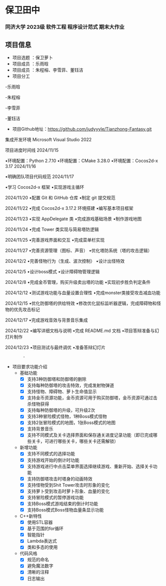 # 保卫田中
### 同济大学 2023级 软件工程 程序设计范式 期末大作业
## 项目信息
* 项目选题 ：保卫萝⼘
* 项目成员 ：乐雨晗
* 项目成员 ：朱程榕、李雪菲、董钰洁
* 项目分工
  
-乐雨晗

-朱程榕

-李雪菲

-董钰洁 

* 项目Github地址：https://github.com/judyyyle/Tianzhong-Fantasy.git


集成开发环境
Microsoft Visual Studio 2022

项目进度时间线
2024/11/15

•环境配置：Python 2.7.10
•环境配置：CMake 3.28.0
•环境配置：Cocos2d-x 3.17
2024/11/16

•明确团队项目代码规范
2024/11/17

•学习 Cocos2d-x 框架
•实现游戏主循环

2024/11/20
•配置 Git 和 GitHub 仓库
•制定 git 提交规范

2024/11/22
•完成 Cocos2d-x 3.17.2 环境搭建
•编写基本项目框架

2024/11/23
•实现 AppDelegate 类
•完成游戏基础场景
•制作游戏地图

2024/11/24
•完成 Tower 类实现与简易塔防逻辑

2024/11/25
•完善游戏界面和交互
•完成菜单栏实现

2024/11/27
•完善资源管理（图标、声音）
•优化塔防系统（塔的攻击逻辑）

2024/12/2
•完善怪物行为（生成、波次控制）
•设计出怪特效

2024/12/5
•设计boss模式
•设计障碍物管理逻辑

2024/12/8
•完成金币管理，购买升级卖出塔的功能
•实现初步胜负判定条件

2024/12/12
•测试游戏功能与血量设置合理性
•完成monster类接受攻击减血功能

2024/12/15
•优化防御塔的供给特效
•修改优化鼠标监听器逻辑，完成障碍物和怪物的优先攻击标记

2024/12/17
•完成游戏音效与背景音乐集成

2024/12/22
•编写详细文档与说明
•完成 README.md 文档
•项目答辩准备与幻灯片制作

2024/12/23
•项目测试与最终调优
•准备答辩幻灯片




            - 

*  项目要求功能介绍
    -    基础功能
           - [x] ⽀持3种防御塔和防御塔的删除
           - [x] 支持每种防御塔的攻击特效，完成发射物弹道
           - [x] 支持怪物、障碍物、萝⼘⽣命值显示
           - [x] ⽀持金币资源功能，金币资源可⽤于购买防御塔，金币资源可通过击杀怪物获得
           - [x] ⽀持每种防御塔的升级，可升级2次
           - [x] ⽀持3种冒险模式怪物，1种Boss模式怪物
           - [x] ⽀持2张冒险模式的地图，1张Boss模式的地图
           - [x] ⽀持背景⾳乐
           - [x] 支持不同模式及关卡选择界⾯和保存通关进度记录功能（即已完成哪些关卡，可进⾏哪些关卡，哪些关卡还需解锁）

    -    新增功能
           - [x] 支持不同模式的选择功能
           - [x] 支持游戏开始的倒计时功能
           - [x] 支持游戏进行中点击菜单界面选择继续游戏、重新开始、选择关卡功能
           - [x] ⽀持防御塔攻击时塔身的动画特效
           - [x] ⽀持怪物受到Shit Tower攻击时形象的变化
           - [x] ⽀持萝卜受到攻击时萝卜形象、血量的变化
           - [x] 支持冒险模式的暂停游戏功能
           - [x] 支持Boss模式游戏结束的倒计时功能
           - [x] 支持Boss模式Boss怪物血量条显示功能

     -   C++新特性
           - [x] 使用STL容器
           - [x] 基于范围的for循环
           - [x] 智能指针
           - [x] Lambda表达式
           - [x] 类和多态的使用
      
     -   代码风格
           - [x] 规范的命名
           - [x] 避免魔法数字
           - [x] 清晰的注释
           - [x] 日志输出

